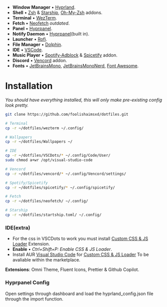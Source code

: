 - **Window Manager** • [Hyprland](https://github.com/hyprwm/Hyprland).
- **Shell** • [Zsh](https://www.zsh.org) & [Starship](https://github.com/starship/starship), [Oh-My-Zsh](https://ohmyz.sh/) addons.
- **Terminal** • [WezTerm](https://github.com/wez/wezterm).
- **Fetch** • [Neofetch](https://github.com/dylanaraps/neofetch) *outdated*.
- **Panel** • [Hyprpanel](https://hyprpanel.com/getting_started/installation.html).
- **Notify Daemon** • [Hyprpanel](https://hyprpanel.com/getting_started/installation.html)(built in).
- **Launcher** • [Rofi](https://github.com/davatorium/rofi).
- **File Manager** • [Dolphin](https://github.com/KDE/dolphin).
- **IDE** • [VSCode](https://code.visualstudio.com/).
- **Music Player** • [Spotify-Adblock](https://aur.archlinux.org/packages/spotify-adblock) & [Spicetify](https://spicetify.app/docs/advanced-usage/installation/) addon.
- **Discord** • [Vencord](https://vencord.dev/download/) addon.
- **Fonts** • [JetBrainsMono](https://archlinux.org/packages/extra/any/ttf-jetbrains-mono/), [JetBrainsMonoNerd](https://archlinux.org/packages/extra/any/ttf-jetbrains-mono-nerd/), [Font Awesome](https://archlinux.org/packages/extra/any/ttf-font-awesome/).

# Installation

_You should have everything installed, this will only make pre-existing config look pretty._

```zsh
git clone https://github.com/foolishaimsxd/dotfiles.git

# Terminal
cp -r ~/dotfiles/wezterm ~/.config/

# Wallpapers
cp -r ~/dotfiles/Wallpapers ~/

# IDE
cp -r ~/dotfiles/VSCDots/* ~/.config/Code/User/
sudo chmod a+wr /opt/visual-studio-code

# Vencord
cp -r ~/dotfiles/vencord/* ~/.config/Vencord/settings/

# Spotify/Spicetify
cp -r ~/dotfiles/spicetify/* ~/.config/spicetify/

# Fetch
cp -r ~/dotfiles/neofetch/ ~/.config/

# Starship
cp -r ~/dotfiles/startship.toml/ ~/.config/
```

### IDE(extra)
- For the css in VSCDots to work you must install [Custom CSS & JS Loader](https://marketplace.visualstudio.com/itemdetails?itemName=be5invis.vscode-custom-css) Extension.
- **Enable** • *Ctrl+Shift+P: Enable CSS & JS Loader*.
- Install AUR [Visual Studio Code](https://aur.archlinux.org/packages/visual-studio-code-bin) for [Custom CSS & JS Loader](https://marketplace.visualstudio.com/itemdetails?itemName=be5invis.vscode-custom-css) To be avaliable within the marketplace.

**Extensions**: Omni Theme, Fluent Icons, Prettier & Github Copilot.

### Hyprpanel Config
Open settings through dashboard and load the hyprland_config.json file through the import function.
